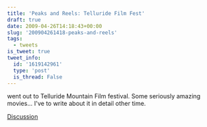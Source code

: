 ```yaml
---
title: 'Peaks and Reels: Telluride Film Fest'
draft: true
date: 2009-04-26T14:18:43+00:00
slug: '200904261418-peaks-and-reels'
tags:
  - tweets
is_tweet: true
tweet_info:
  id: '1619142961'
  type: 'post'
  is_thread: False
---
```




went out to Telluride Mountain Film festival. Some seriously amazing movies... I've to write about it in detail other time.

[Discussion](https://x.com/sytelus/status/1619142961)
